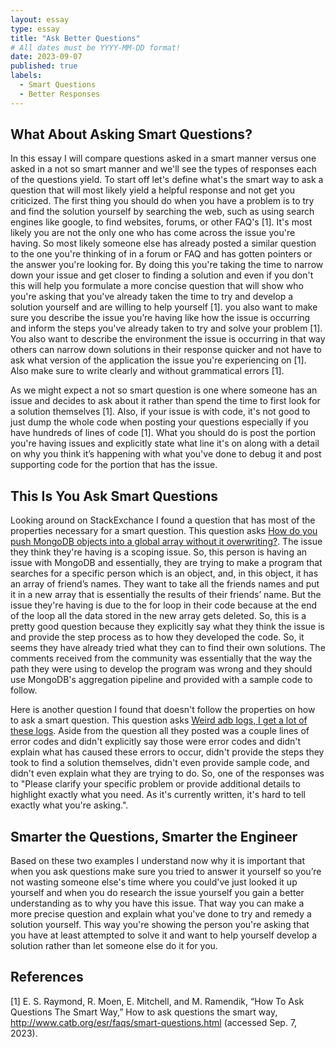 ```yaml
---
layout: essay
type: essay
title: "Ask Better Questions"
# All dates must be YYYY-MM-DD format!
date: 2023-09-07
published: true
labels:
  - Smart Questions
  - Better Responses
---
```


## What About Asking Smart Questions?

  In this essay I will compare questions asked in a smart manner versus one asked in a not so smart manner and we'll see the types of responses each of the questions yield. To start off let's define what's the smart way to ask a question that will most likely yield a helpful response and not get you criticized. The first thing you should do when you have a problem is to try and find the solution yourself by searching the web, such as using search engines like google, to find websites, forums, or other FAQ's [1]. It's most likely you are not the only one who has come across the issue you're having. So most likely someone else has already posted a similar question to the one you're thinking of in a forum or FAQ and has gotten pointers or the answer you're looking for. By doing this you're taking the time to narrow down your issue and get closer to finding a solution and even if you don't this will help you formulate a more concise question that will show who you're asking that you've already taken the time to try and develop a solution yourself and are willing to help yourself [1]. you also want to make sure you describe the issue you’re having like how the issue is occurring and inform the steps you've already taken to try and solve your problem [1]. You also want to describe the environment the issue is occurring in that way others can narrow down solutions in their response quicker and not have to ask what version of the application the issue you're experiencing on [1]. Also make sure to write clearly and without grammatical errors [1]. 
  
  As we might expect a not so smart question is one where someone has an issue and decides to ask about it rather than spend the time to first look for a solution themselves [1]. Also, if your issue is with code, it's not good to just dump the whole code when posting your questions especially if you have hundreds of lines of code [1]. What you should do is post the portion you're having issues and explicitly state what line it's on along with a detail on why you think it’s happening with what you've done to debug it and post supporting code for the portion that has the issue.

## This Is You Ask Smart Questions

  Looking around on StackExchance I found a question that has most of the properties necessary for a smart question. This question asks [How do you push MongoDB objects into a global array without it overwriting?](https://stackoverflow.com/questions/65987065/how-do-you-push-mongodb-objects-into-a-global-array-without-it-overwriting). The issue they think they're having is a scoping issue. So, this person is having an issue with MongoDB and essentially, they are trying to make a program that searches for a specific person which is an object, and, in this object, it has an array of friend’s names. They want to take all the friends names and put it in a new array that is essentially the results of their friends’ name. But the issue they're having is due to the for loop in their code because at the end of the loop all the data stored in the new array gets deleted. So, this is a pretty good question because they explicitly say what they think the issue is and provide the step process as to how they developed the code. So, it seems they have already tried what they can to find their own solutions. The comments received from the community was essentially that the way the path they were using to develop the program was wrong and they should use MongoDB's aggregation pipeline and provided with a sample code to follow.

  Here is another question I found that doesn't follow the properties on how to ask a smart question. This question asks [Weird adb logs, I get a lot of these logs](https://stackoverflow.com/questions/75277489/weird-adb-logs-i-get-a-lot-of-these-logs). Aside from the question all they posted was a couple lines of error codes and didn't explicitly say those were error codes and didn't explain what has caused these errors to occur, didn't provide the steps they took to find a solution themselves, didn't even provide sample code, and didn't even explain what they are trying to do. So, one of the responses was to "Please clarify your specific problem or provide additional details to highlight exactly what you need. As it's currently written, it's hard to tell exactly what you're asking.".

## Smarter the Questions, Smarter the Engineer

  Based on these two examples I understand now why it is important that when you ask questions make sure you tried to answer it yourself so you’re not wasting someone else's time where you could've just looked it up yourself and when you do research the issue yourself you gain a better understanding as to why you have this issue. That way you can make a more precise question and explain what you've done to try and remedy a solution yourself. This way you're showing the person you're asking that you have at least attempted to solve it and want to help yourself develop a solution rather than let someone else do it for you.

## References

[1] E. S. Raymond, R. Moen, E. Mitchell, and M. Ramendik, “How To Ask Questions The Smart Way,” How to ask questions the smart way, http://www.catb.org/esr/faqs/smart-questions.html (accessed Sep. 7, 2023). 
